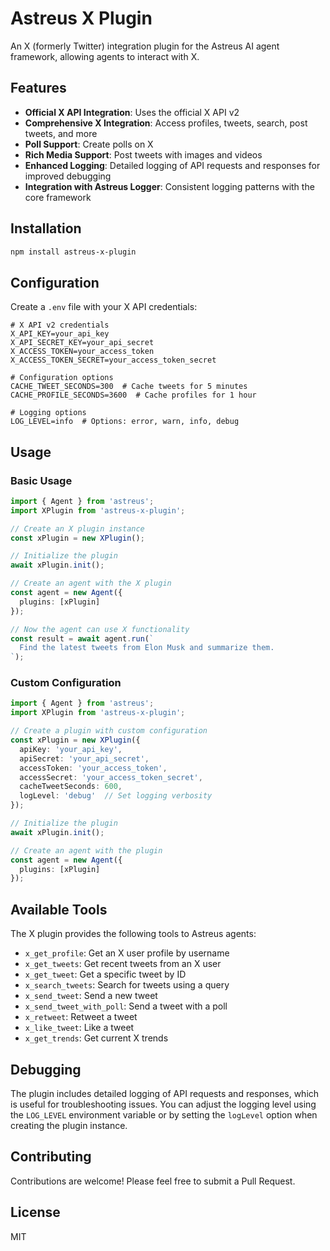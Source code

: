 # Astreus X Plugin

An X (formerly Twitter) integration plugin for the Astreus AI agent framework, allowing agents to interact with X.

## Features

- **Official X API Integration**: Uses the official X API v2
- **Comprehensive X Integration**: Access profiles, tweets, search, post tweets, and more
- **Poll Support**: Create polls on X
- **Rich Media Support**: Post tweets with images and videos
- **Enhanced Logging**: Detailed logging of API requests and responses for improved debugging
- **Integration with Astreus Logger**: Consistent logging patterns with the core framework

## Installation

```bash
npm install astreus-x-plugin
```

## Configuration

Create a `.env` file with your X API credentials:

```env
# X API v2 credentials
X_API_KEY=your_api_key
X_API_SECRET_KEY=your_api_secret
X_ACCESS_TOKEN=your_access_token
X_ACCESS_TOKEN_SECRET=your_access_token_secret

# Configuration options
CACHE_TWEET_SECONDS=300  # Cache tweets for 5 minutes
CACHE_PROFILE_SECONDS=3600  # Cache profiles for 1 hour

# Logging options
LOG_LEVEL=info  # Options: error, warn, info, debug
```

## Usage

### Basic Usage

```typescript
import { Agent } from 'astreus';
import XPlugin from 'astreus-x-plugin';

// Create an X plugin instance
const xPlugin = new XPlugin();

// Initialize the plugin
await xPlugin.init();

// Create an agent with the X plugin
const agent = new Agent({
  plugins: [xPlugin]
});

// Now the agent can use X functionality
const result = await agent.run(`
  Find the latest tweets from Elon Musk and summarize them.
`);
```

### Custom Configuration

```typescript
import { Agent } from 'astreus';
import XPlugin from 'astreus-x-plugin';

// Create a plugin with custom configuration
const xPlugin = new XPlugin({
  apiKey: 'your_api_key',
  apiSecret: 'your_api_secret',
  accessToken: 'your_access_token',
  accessSecret: 'your_access_token_secret',
  cacheTweetSeconds: 600,
  logLevel: 'debug'  // Set logging verbosity
});

// Initialize the plugin
await xPlugin.init();

// Create an agent with the plugin
const agent = new Agent({
  plugins: [xPlugin]
});
```

## Available Tools

The X plugin provides the following tools to Astreus agents:

- `x_get_profile`: Get an X user profile by username
- `x_get_tweets`: Get recent tweets from an X user
- `x_get_tweet`: Get a specific tweet by ID
- `x_search_tweets`: Search for tweets using a query
- `x_send_tweet`: Send a new tweet
- `x_send_tweet_with_poll`: Send a tweet with a poll
- `x_retweet`: Retweet a tweet
- `x_like_tweet`: Like a tweet
- `x_get_trends`: Get current X trends

## Debugging

The plugin includes detailed logging of API requests and responses, which is useful for troubleshooting issues. You can adjust the logging level using the `LOG_LEVEL` environment variable or by setting the `logLevel` option when creating the plugin instance.

## Contributing

Contributions are welcome! Please feel free to submit a Pull Request.

## License

MIT 